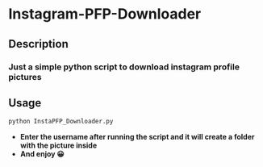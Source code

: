 # Instagram-PFP-Downloader
## Description
### Just a simple python script to download instagram profile pictures

## Usage
  ```sh
  python InstaPFP_Downloader.py
  ```
  * **Enter the username after running the script and it will create a folder with the picture inside**
  * **And enjoy 😀**
